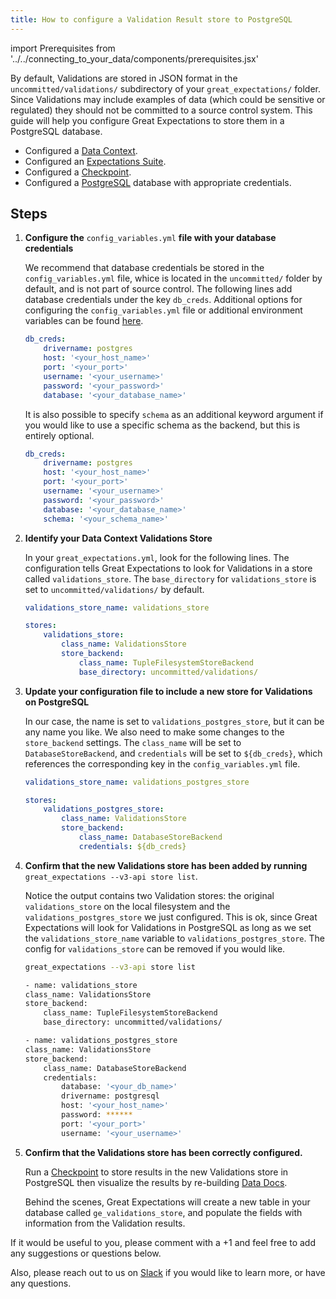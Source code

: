```yaml
---
title: How to configure a Validation Result store to PostgreSQL
---
```

import Prerequisites from '../../connecting_to_your_data/components/prerequisites.jsx'

By default, Validations are stored in JSON format in the ``uncommitted/validations/`` subdirectory of your ``great_expectations/`` folder.  Since Validations may include examples of data (which could be sensitive or regulated) they should not be committed to a source control system.  This guide will help you configure Great Expectations to store them in a PostgreSQL database.

<Prerequisites>

- Configured a [Data Context](../../../tutorials/getting_started/initialize-a-data-context.md).
- Configured an [Expectations Suite](../../../tutorials/getting_started/create-your-first-expectations.md).
- Configured a [Checkpoint](../../../tutorials/getting_started/validate-your-data.md).
- Configured a [PostgreSQL](https://www.postgresql.org/) database with appropriate credentials.

</Prerequisites>

Steps
-----

1. **Configure the** ``config_variables.yml`` **file with your database credentials**

    We recommend that database credentials be stored in the  ``config_variables.yml`` file, whice is located in the ``uncommitted/`` folder by default, and is not part of source control.  The following lines add database credentials under the key ``db_creds``. Additional options for configuring the ``config_variables.yml`` file or additional environment variables can be found [here](../configuring_data_contexts/how-to-configure-credentials-using-a-yaml-file-or-environment-variables.md).

    ```yaml
    db_creds:
        drivername: postgres
        host: '<your_host_name>'
        port: '<your_port>'
        username: '<your_username>'
        password: '<your_password>'
        database: '<your_database_name>'
    ```

    It is also possible to specify `schema` as an additional keyword argument if you would like to use a specific schema as the backend, but this is entirely optional.

    ```yaml
    db_creds:
        drivername: postgres
        host: '<your_host_name>'
        port: '<your_port>'
        username: '<your_username>'
        password: '<your_password>'
        database: '<your_database_name>'
        schema: '<your_schema_name>'
    ```

2. **Identify your Data Context Validations Store**

    In your ``great_expectations.yml``, look for the following lines.  The configuration tells Great Expectations to look for Validations in a store called ``validations_store``. The ``base_directory`` for ``validations_store`` is set to ``uncommitted/validations/`` by default.

    ```yaml
    validations_store_name: validations_store

    stores:
        validations_store:
            class_name: ValidationsStore
            store_backend:
                class_name: TupleFilesystemStoreBackend
                base_directory: uncommitted/validations/
    ```

3. **Update your configuration file to include a new store for Validations on PostgreSQL**

    In our case, the name is set to ``validations_postgres_store``, but it can be any name you like.  We also need to make some changes to the ``store_backend`` settings.  The ``class_name`` will be set to ``DatabaseStoreBackend``, and ``credentials`` will be set to ``${db_creds}``, which references the corresponding key in the ``config_variables.yml`` file.

    ```yaml
    validations_store_name: validations_postgres_store

    stores:
        validations_postgres_store:
            class_name: ValidationsStore
            store_backend:
                class_name: DatabaseStoreBackend
                credentials: ${db_creds}
    ```


5. **Confirm that the new Validations store has been added by running** ``great_expectations --v3-api store list``.

    Notice the output contains two Validation stores: the original ``validations_store`` on the local filesystem and the ``validations_postgres_store`` we just configured.  This is ok, since Great Expectations will look for Validations in PostgreSQL as long as we set the ``validations_store_name`` variable to ``validations_postgres_store``. The config for ``validations_store`` can be removed if you would like.

    ```bash
    great_expectations --v3-api store list

    - name: validations_store
    class_name: ValidationsStore
    store_backend:
        class_name: TupleFilesystemStoreBackend
        base_directory: uncommitted/validations/

    - name: validations_postgres_store
    class_name: ValidationsStore
    store_backend:
        class_name: DatabaseStoreBackend
        credentials:
            database: '<your_db_name>'
            drivername: postgresql
            host: '<your_host_name>'
            password: ******
            port: '<your_port>'
            username: '<your_username>'
    ```

6. **Confirm that the Validations store has been correctly configured.**

    Run a [Checkpoint](../../../tutorials/getting_started/validate-your-data.md) to store results in the new Validations store in PostgreSQL then visualize the results by re-building [Data Docs](../../../tutorials/getting_started/check-out-data-docs.md).

    Behind the scenes, Great Expectations will create a new table in your database called ``ge_validations_store``, and populate the fields with information from the Validation results.


If it would be useful to you, please comment with a +1 and feel free to add any suggestions or questions below.

Also, please reach out to us on [Slack](https://greatexpectations.io/slack) if you would like to learn more, or have any questions.
